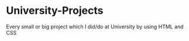 # University-Projects
Every small or big project which I did/do at University by using HTML and CSS
